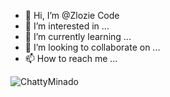 - 👋 Hi, I’m @Zlozie Code
- 👀 I’m interested in ...
- 🌱 I’m currently learning ...
- 💞️ I’m looking to collaborate on ...
- 📫 How to reach me ...

<p align="left"> <img src="https://komarev.com/ghpvc/?username=ChattyMinado&label=Profile%20views&color=0e75b6&style=flat" alt="ChattyMinado" /> </p>
<!---
ChattyMinado/ChattyMinado is a ✨ special ✨ repository because its `README.md` (this file) appears on your GitHub profile.
You can click the Preview link to take a look at your changes.
--->
